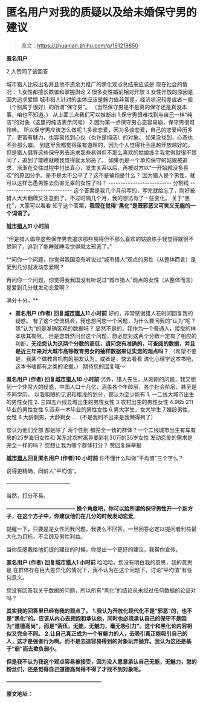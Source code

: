 # 匿名用户对我的质疑以及给未婚保守男的建议

> 原文：<https://zhuanlan.zhihu.com/p/161218850>

**匿名用户**

2 人赞同了该回答

城市猎人比较出名并且他不遗余力推广的黑化观点总结来应该是
现在社会的情况：
1.女性都擅长欺骗和掌握舆论
2.很多女性婚前相对开放
3.女性开放的原因是因为追求爱情
城市猎人针对的主体应该是魅力值非常差，经济状况较差或者一般（个别属于很好）的所谓“保守男”。
（当然保守男是不是真的保守还是真没本事，咱也不知道。）
从上面三点我们可以推断出
1.保守男很难找到与自己一样“纯洁”的对象（这里的纯洁表示问号）
2.因为第一点保守男心态容易崩，保守男很可怜哇。
所以保守男应该怎么做呢
1.多谈恋爱，因为多谈恋爱，自己的恋爱经历多了，更富有魅力，也容易找到心仪（也许是纯洁）的对象。
如果没找到，心态也不会那么崩。
到这里我都觉得蛮有道理的，因为个人觉得社会是越开放越好的。
但是猎人倡导这些保守男去追求那些易得但不那么喜欢的姑娘练手我觉得就很不赞同了，追到了能睡就睡我觉得就太邪恶了。
如果也是一个单纯保守的姑娘被追求，渐渐在交往过程中付出真心，发生关系以后，再被对方以“一开始就没多喜欢”的原因分手。是不是太不公平了？这不是骗炮是什么？
因为猎人是个男性，就可以这样怂恿男性去伤害无辜的女性了吗？
-------------------------- 分割线 -----------------------------
这个答案是我几个月前写的，写完就给忘了，刚好被猎人大大翻牌又注意到了，不过时隔几个月，我的想法有了一些变化。
关于“黑化”，大家可以看看 知乎这个答案，**我现在觉得“黑化”是既邪恶又可笑又无能的一个词语了。**

**[城市猎人](https://www.zhihu.com/people/cheng-shi-xi-ren-6)11 小时前**

“但是猎人倡导这些保守男去追求那些易得但不那么喜欢的姑娘练手我觉得就很不赞同了，追到了能睡就睡我觉得就太邪恶了。”

**问你一个问题，你觉得我国没有听说过“城市猎人”观点的男性（从整体而言）是爱到几分就发动恋爱啊？

再问你一个问题，你觉得我我国没有听说过“城市猎人”观点的女性（从整体而言）是爱到几分就发动恋爱啊？

满分十分。**

*   **匿名用户 (作者) 回复[城市猎人](https://www.zhihu.com/people/1a40d2e99ed2e10e3738d9f47aa126bc)11 小时前**
    好的，非常感谢猎人花时间回复我的疑惑。
    有了这个交流机会，我也想问您一个问题，为什么要问我的“认为”呢？我“认为”的是准确客观的数据吗？
    显然不是的，我作为一个普通人，接受的样本极其有限。
    但是您既然问出这个问题，想必您对这两个分数一定有了相应的判断，**无论您认为这两个分数的高低，请问您有准确的，可查阅的数据，并且是近三年来对大城市高等教育男女的抽样数据来证实您的观点吗？**
    （希望不要是，我某个做教育机构的朋友认为，或者是，快去看看 进化心理学这本书吧，这本书啥都有之类的论据。）
    期待您的回复哦～

**匿名用户 (作者) 回复[城市猎人](https://www.zhihu.com/people/1a40d2e99ed2e10e3738d9f47aa126bc)10 小时前**
另外，猎人先生，从刚刚的问题，我又想到一个非常大的疑惑，中国人口十几亿，涵盖各个年龄层，各个社会阶层，甚至是不同学历。
以我粗陋的见识和粗浅的划分，都认为至少能有
1\. 一二线大城市出生的男性女性
2\. 三四五六线县城出生的男性女性
3.农村出生的男性女性
4.985 211毕业的男性女性
5.双非一本毕业的男性女性
6.男大学生，女大学生
7.婚龄男性，女性
8.大龄剩男，大龄剩女
...（不是我列不出来是我懒得列了）

您认为他们全部 都是除了 两个性别 都完全一致的群体？一个二线城市出生有车有房的25岁海归女性和 某东北农村离异要彩礼30万的35岁女性 发动恋爱的需求是完全一样的吗？ 您想让我为哪个群体打分？
​赞​回复​踩​举报

**[城市猎人](https://www.zhihu.com/people/1a40d2e99ed2e10e3738d9f47aa126bc)回复匿名用户 (作者)10 小时前**
你不懂什么叫做“平均值”三个字么？

说得更精确，同龄人“平均值”。

————————————

当然，打分不易。

—————————————
**换个角度吧，你可以给所谓的保守男性开一个新方子，在这个方子中，你建议他们在几分的时候发动恋爱**。

提醒一下，只要是是女性问我问题，我要么不回答，一旦回答必定以提问者利益最大化为目标，不会顾及男性利益。

当你反感我给他们提的建议的时候，你提出一个更好的建议，我帮你宣传。

**匿名用户 (作者) 回复[城市猎人](https://www.zhihu.com/people/1a40d2e99ed2e10e3738d9f47aa126bc)1 小时前**
哈哈哈，您没有明白我的意思，我的意思 是 在群体存在巨大差异化的情况下，我不认为在这个问题下，讨论“平均值”有任何意义。

您没有回答我关于数据的问题，所以所有“黑化”的结论从未经过任何数据的论证对吗？

**其实我的回答里已经有我的观点了。**
**1.我认为开放化现代化不是“邪恶”的，也不是“黑化”的。应该从内心去拥抱和承认他，同时也必须承认自己的保守不是因为“道德高尚”，而是“落伍，无能，无魅力，毫无吸引力”。这个和黑化论内容相似又完全不同。**
**2.让自己真正成为一个有魅力的人，去吸引真正能吸引自己的人，这才是强者行为啊。而不是去追容易得到的对象玩弄抛弃。我认为这还是基于“弱”而去欺负弱小。**

**但是我不认为我这个观点容易被接受，因为没人愿意承认自己无能，无魅力，您的粉丝们，还是觉得自己道德高尚得不得了才找不到对象呢。**

**——————————————————**

**原文地址：**

[](https://www.zhihu.com/question/301481661/answer/1031179439)